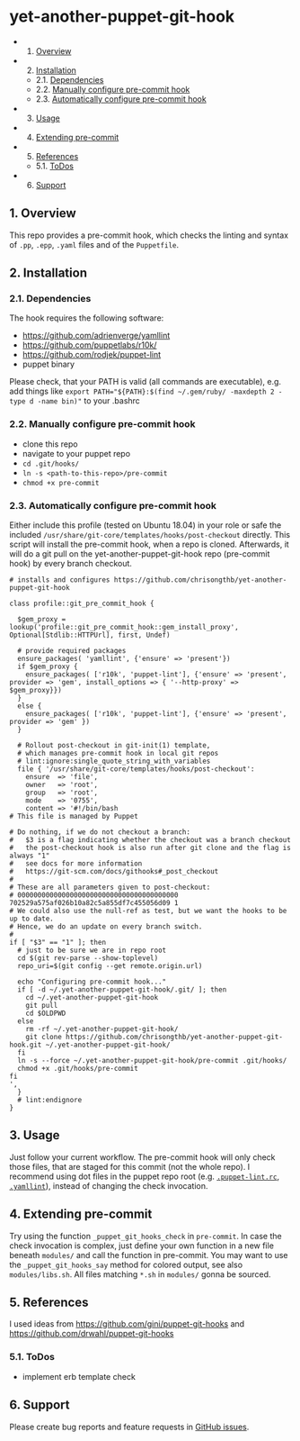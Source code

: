 # yet-another-puppet-git-hook

<!-- vscode-markdown-toc -->
* 1. [Overview](#Overview)
* 2. [Installation](#Installation)
	* 2.1. [Dependencies](#Dependencies)
	* 2.2. [Manually configure pre-commit hook](#Manuallyconfigurepre-commithook)
	* 2.3. [Automatically configure pre-commit hook](#Automaticallyconfigurepre-commithook)
* 3. [Usage](#Usage)
* 4. [Extending pre-commit](#Extendingpre-commit)
* 5. [References](#References)
	* 5.1. [ToDos](#ToDos)
* 6. [Support](#Support)

<!-- vscode-markdown-toc-config
	numbering=true
	autoSave=true
	/vscode-markdown-toc-config -->
<!-- /vscode-markdown-toc -->

##  1. <a name='Overview'></a>Overview
This repo provides a pre-commit hook, which checks the linting and syntax of `.pp`, `.epp`, `.yaml` files and of the `Puppetfile`.

##  2. <a name='Installation'></a>Installation 
###  2.1. <a name='Dependencies'></a>Dependencies
The hook requires the following software:
* https://github.com/adrienverge/yamllint
* https://github.com/puppetlabs/r10k/
* https://github.com/rodjek/puppet-lint
* puppet binary

Please check, that your PATH is valid (all commands are executable), e.g. add things like `export PATH="${PATH}:$(find ~/.gem/ruby/ -maxdepth 2 -type d -name bin)"` to your .bashrc

###  2.2. <a name='Manuallyconfigurepre-commithook'></a>Manually configure pre-commit hook
* clone this repo
* navigate to your puppet repo
* `cd .git/hooks/`
* `ln -s <path-to-this-repo>/pre-commit`
* `chmod +x pre-commit`

###  2.3. <a name='Automaticallyconfigurepre-commithook'></a>Automatically configure pre-commit hook
Either include this profile (tested on Ubuntu 18.04) in your role or safe the included `/usr/share/git-core/templates/hooks/post-checkout` directly. This script will install the pre-commit hook, when a repo is cloned. Afterwards, it will do a git pull on the yet-another-puppet-git-hook repo (pre-commit hook) by every branch checkout.
```puppet
# installs and configures https://github.com/chrisongthb/yet-another-puppet-git-hook

class profile::git_pre_commit_hook {

  $gem_proxy = lookup('profile::git_pre_commit_hook::gem_install_proxy', Optional[Stdlib::HTTPUrl], first, Undef)

  # provide required packages
  ensure_packages( 'yamllint', {'ensure' => 'present'})
  if $gem_proxy {
    ensure_packages( ['r10k', 'puppet-lint'], {'ensure' => 'present', provider => 'gem', install_options => { '--http-proxy' => $gem_proxy}})
  }
  else {
    ensure_packages( ['r10k', 'puppet-lint'], {'ensure' => 'present', provider => 'gem' })
  }

  # Rollout post-checkout in git-init(1) template,
  # which manages pre-commit hook in local git repos
  # lint:ignore:single_quote_string_with_variables
  file { '/usr/share/git-core/templates/hooks/post-checkout':
    ensure  => 'file',
    owner   => 'root',
    group   => 'root',
    mode    => '0755',
    content => '#!/bin/bash
# This file is managed by Puppet

# Do nothing, if we do not checkout a branch:
#   $3 is a flag indicating whether the checkout was a branch checkout
#   the post-checkout hook is also run after git clone and the flag is always "1"
#   see docs for more information
#   https://git-scm.com/docs/githooks#_post_checkout
#
# These are all parameters given to post-checkout:
# 0000000000000000000000000000000000000000 702529a575af026b10a82c5a855df7c455056d09 1
# We could also use the null-ref as test, but we want the hooks to be up to date.
# Hence, we do an update on every branch switch.
#
if [ "$3" == "1" ]; then
  # just to be sure we are in repo root
  cd $(git rev-parse --show-toplevel)
  repo_uri=$(git config --get remote.origin.url)

  echo "Configuring pre-commit hook..."
  if [ -d ~/.yet-another-puppet-git-hook/.git/ ]; then
    cd ~/.yet-another-puppet-git-hook
    git pull
    cd $OLDPWD
  else
    rm -rf ~/.yet-another-puppet-git-hook/
    git clone https://github.com/chrisongthb/yet-another-puppet-git-hook.git ~/.yet-another-puppet-git-hook/
  fi
  ln -s --force ~/.yet-another-puppet-git-hook/pre-commit .git/hooks/
  chmod +x .git/hooks/pre-commit
fi
',
  }
  # lint:endignore
}
```

##  3. <a name='Usage'></a>Usage
Just follow your current workflow. The pre-commit hook will only check those files, that are staged for this commit (not the whole repo). 
I recommend using dot files in the puppet repo root (e.g. [`.puppet-lint.rc`](https://github.com/rodjek/puppet-lint#configuration-file), [`.yamllint`](https://yamllint.readthedocs.io/en/stable/rules.html)), instead of changing the check invocation.

##  4. <a name='Extendingpre-commit'></a>Extending pre-commit
Try using the function `_puppet_git_hooks_check` in `pre-commit`. In case the check invocation is complex, just define your own function in a new file beneath `modules/` and call the function in pre-commit. You may want to use the `_puppet_git_hooks_say` method for colored output, see also `modules/libs.sh`. All files matching `*.sh` in `modules/` gonna be sourced.

##  5. <a name='References'></a>References
I used ideas from https://github.com/gini/puppet-git-hooks and https://github.com/drwahl/puppet-git-hooks

###  5.1. <a name='ToDos'></a>ToDos
* implement erb template check

##  6. <a name='Support'></a>Support
Please create bug reports and feature requests in [GitHub issues](https://github.com/chrisongthb/yet-another-puppet-git-hook/issues).

